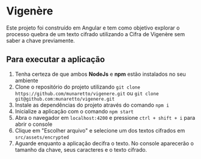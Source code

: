 # Vigenère

Este projeto foi construído em Angular e tem como objetivo explorar o processo quebra de um texto cifrado utilizando a Cifra de Vigenère sem saber a chave previamente.


## Para executar a aplicação

1. Tenha certeza de que ambos **NodeJs** e **npm** estão instalados no seu ambiente
2. Clone o repositório do projeto utilizando ```git clone https://github.com/munaretto/vigenere.git``` ou ```git clone git@github.com:munaretto/vigenere.git```
3. Instale as dependências do projeto através do comando ```npm i```
4. Inicialize a aplicação com o comando ```npm start```
5. Abra o navegador em ```localhost:4200``` e pressione ```ctrl + shift + i``` para abrir o console
6. Clique em "Escolher arquivo" e selecione um dos textos cifrados em ```src/assets/encrypted```
7. Aguarde enquanto a aplicação decifra o texto. No console aparecerão o tamanho da chave, seus caracteres e o texto cifrado.